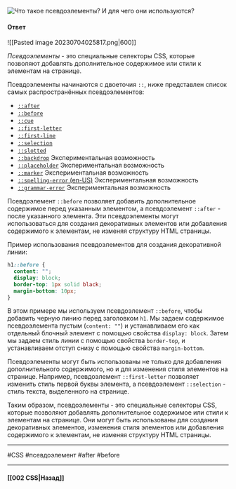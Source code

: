 ![Что такое псевдоэлементы? И для чего они используются?](https://youtu.be/rlWgI7AvV18?t=355)

#### Ответ

![[Pasted image 20230704025817.png|600]]

*Псевдоэлементы* - это специальные селекторы CSS, которые позволяют добавлять дополнительное содержимое или стили к элементам на странице. 

Псевдоэлементы начинаются с двоеточия `::`, ниже представлен список самых распространённых псевдоэлементов:

- [`::after`](https://developer.mozilla.org/ru/docs/Web/CSS/::after)
- [`::before`](https://developer.mozilla.org/ru/docs/Web/CSS/::before)
- [`::cue`](https://developer.mozilla.org/ru/docs/Web/CSS/::cue)
- [`::first-letter`](https://developer.mozilla.org/ru/docs/Web/CSS/::first-letter)
- [`::first-line`](https://developer.mozilla.org/ru/docs/Web/CSS/::first-line)
- [`::selection`](https://developer.mozilla.org/ru/docs/Web/CSS/::selection)
- [`::slotted`](https://developer.mozilla.org/ru/docs/Web/CSS/::slotted)
- [`::backdrop`](https://developer.mozilla.org/ru/docs/Web/CSS/::backdrop) Экспериментальная возможность
- [`::placeholder`](https://developer.mozilla.org/ru/docs/Web/CSS/::placeholder) Экспериментальная возможность
- [`::marker`](https://developer.mozilla.org/ru/docs/Web/CSS/::marker) Экспериментальная возможность
- [`::spelling-error` (en-US)](https://developer.mozilla.org/en-US/docs/Web/CSS/::spelling-error "Currently only available in English (US)") Экспериментальная возможность
- [`::grammar-error`](https://developer.mozilla.org/ru/docs/Web/CSS/::grammar-error) Экспериментальная возможность

Псевдоэлемент `::before` позволяет добавить дополнительное содержимое перед указанным элементом, а псевдоэлемент `::after` - после указанного элемента. Эти псевдоэлементы могут использоваться для создания декоративных элементов или добавления содержимого к элементам, не изменяя структуру HTML страницы.

Пример использования псевдоэлементов для создания декоративной линии:

```css
h1::before {
  content: "";
  display: block;
  border-top: 1px solid black;
  margin-bottom: 10px;
}
```

В этом примере мы используем псевдоэлемент `::before`, чтобы добавить черную линию перед заголовком `h1`. Мы задаем содержимое псевдоэлемента пустым (`content: ""`) и устанавливаем его как отдельный блочный элемент с помощью свойства `display: block`. Затем мы задаем стиль линии с помощью свойства `border-top`, и устанавливаем отступ снизу с помощью свойства `margin-bottom`.

Псевдоэлементы могут быть использованы не только для добавления дополнительного содержимого, но и для изменения стиля элементов на странице. Например, псевдоэлемент `::first-letter` позволяет изменить стиль первой буквы элемента, а псевдоэлемент `::selection` - стиль текста, выделенного на странице.

Таким образом, псевдоэлементы - это специальные селекторы CSS, которые позволяют добавлять дополнительное содержимое или стили к элементам на странице. Они могут быть использованы для создания декоративных элементов, изменения стиля элементов или добавления содержимого к элементам, не изменяя структуру HTML страницы.

___
#CSS #псевдоэлемент #after #before 

___

#### [[002 CSS|Назад]]